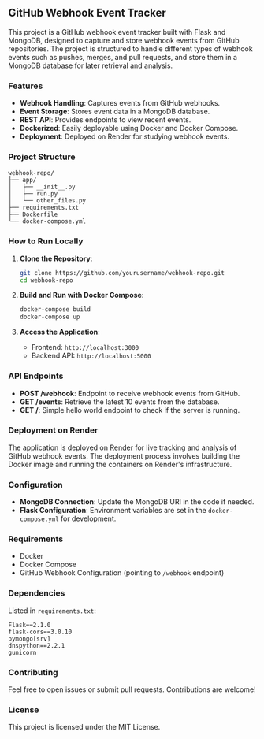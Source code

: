 ## GitHub Webhook Event Tracker

This project is a GitHub webhook event tracker built with Flask and MongoDB, designed to capture and store webhook events from GitHub repositories. The project is structured to handle different types of webhook events such as pushes, merges, and pull requests, and store them in a MongoDB database for later retrieval and analysis.

### Features

- **Webhook Handling**: Captures events from GitHub webhooks.
- **Event Storage**: Stores event data in a MongoDB database.
- **REST API**: Provides endpoints to view recent events.
- **Dockerized**: Easily deployable using Docker and Docker Compose.
- **Deployment**: Deployed on Render for studying webhook events.

### Project Structure

```
webhook-repo/
├── app/
│   ├── __init__.py
│   ├── run.py
│   └── other_files.py
├── requirements.txt
├── Dockerfile
└── docker-compose.yml
```

### How to Run Locally

1. **Clone the Repository**:
   ```bash
   git clone https://github.com/yourusername/webhook-repo.git
   cd webhook-repo
   ```

2. **Build and Run with Docker Compose**:
   ```bash
   docker-compose build
   docker-compose up
   ```

3. **Access the Application**:
   - Frontend: `http://localhost:3000`
   - Backend API: `http://localhost:5000`

### API Endpoints

- **POST /webhook**: Endpoint to receive webhook events from GitHub.
- **GET /events**: Retrieve the latest 10 events from the database.
- **GET /**: Simple hello world endpoint to check if the server is running.

### Deployment on Render

The application is deployed on [Render](https://render.com) for live tracking and analysis of GitHub webhook events. The deployment process involves building the Docker image and running the containers on Render's infrastructure.

### Configuration

- **MongoDB Connection**: Update the MongoDB URI in the code if needed.
- **Flask Configuration**: Environment variables are set in the `docker-compose.yml` for development.

### Requirements

- Docker
- Docker Compose
- GitHub Webhook Configuration (pointing to `/webhook` endpoint)

### Dependencies

Listed in `requirements.txt`:

```
Flask==2.1.0
flask-cors==3.0.10
pymongo[srv]
dnspython==2.2.1
gunicorn
```

### Contributing

Feel free to open issues or submit pull requests. Contributions are welcome!

### License

This project is licensed under the MIT License.
